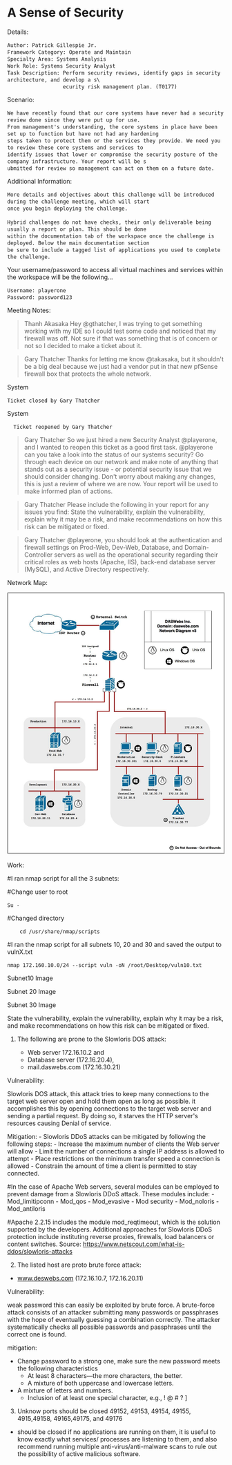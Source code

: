 # A Sense of Security

Details:

    Author: Patrick Gillespie Jr.
    Framework Category: Operate and Maintain
    Specialty Area: Systems Analysis
    Work Role: Systems Security Analyst
    Task Description: Perform security reviews, identify gaps in security architecture, and develop a s\
                      ecurity risk management plan. (T0177)
Scenario:

    We have recently found that our core systems have never had a security review done since they were put up for use. 
    From management's understanding, the core systems in place have been set up to function but have not had any hardening 
    steps taken to protect them or the services they provide. We need you to review these core systems and services to 
    identify issues that lower or compromise the security posture of the company infrastructure. Your report will be s
    ubmitted for review so management can act on them on a future date.

Additional Information:

    More details and objectives about this challenge will be introduced during the challenge meeting, which will start 
    once you begin deploying the challenge.

    Hybrid challenges do not have checks, their only deliverable being usually a report or plan. This should be done 
    within the documentation tab of the workspace once the challenge is deployed. Below the main documentation section 
    be sure to include a tagged list of applications you used to complete the challenge.

Your username/password to access all virtual machines and services within the workspace will be the following...
    
    Username: playerone
    Password: password123

Meeting Notes:

> Thanh Akasaka
Hey @gthatcher, I was trying to get something working with my IDE so I could test some code and noticed that my firewall was off. Not sure if that was something that is of concern or not so I decided to make a ticket about it.

> Gary Thatcher
Thanks for letting me know @takasaka, but it shouldn't be a big deal because we just had a vendor put in that new pfSense firewall box that protects the whole network.

System

    Ticket closed by Gary Thatcher
    
System

      Ticket reopened by Gary Thatcher

> Gary Thatcher
So we just hired a new Security Analyst @playerone, and I wanted to reopen this ticket as a good first task. @playerone can you take a look into the status of our systems security? Go through each device on our network and make note of anything that stands out as a security issue - or potential security issue that we should consider changing. Don't worry about making any changes, this is just a review of where we are now. Your report will be used to make informed plan of actions.

> Gary Thatcher
Please include the following in your report for any issues you find: State the vulnerability, explain the vulnerability, explain why it may be a risk, and make recommendations on how this risk can be mitigated or fixed.

> Gary Thatcher
@playerone, you should look at the authentication and firewall settings on Prod-Web, Dev-Web, Database, and Domain-Controller servers as well as the operational security regarding their critical roles as web hosts (Apache, IIS), back-end database server (MySQL), and Active Directory respectively.

Network Map:

<img src="Images/Network-map.jpg" >

Work:

#I ran nmap script for all the 3 subnets:
	
#Change user to root
		
    Su -
    
#Changed directory

		cd /usr/share/nmap/scripts

#I ran the nmap script for all subnets 10, 20 and 30 and saved the output to vulnX.txt
		
    nmap 172.160.10.0/24 --script vuln -oN /root/Desktop/vuln10.txt
		
Subnet10
Image

Subnet 20
Image

Subnet 30
Image

State the vulnerability, explain the vulnerability, explain why it may be a risk, and make recommendations on how this risk can be mitigated or fixed.

1. The following are prone to the Slowloris DOS attack:

   - Web server 172.16.10.2 and 
   - Database server (172.16.20.4), 
   - mail.daswebs.com (172.16.30.21) 
	
 Vulnerability: 

  Slowloris DOS attack, this attack tries to keep many connections to the target web server open and hold them open as long as possible. it accomplishes this by opening connections to the target web server and sending a partial request. By doing so, it starves the HTTP server's resources causing Denial of service. 
	
 Mitigation: 
		- Slowloris DDoS attacks can be mitigated by following the following steps:
		- Increase the maximum number of clients the Web server will allow
		- Limit the number of connections a single IP address is allowed to attempt
		- Place restrictions on the minimum transfer speed a connection is allowed
		- Constrain the amount of time a client is permitted to stay connected.
	
  #In the case of Apache Web servers, several modules can be employed to prevent damage from a Slowloris DDoS attack. These modules include:
		- Mod_limitipconn
		- Mod_qos
		- Mod_evasive
		- Mod security
		- Mod_noloris
		- Mod_antiloris
		
  #Apache 2.2.15 includes the module mod_reqtimeout, which is the solution supported by the developers.
	Additional approaches for Slowloris DDoS protection include instituting reverse proxies, firewalls, load balancers or content switches.
	Source: https://www.netscout.com/what-is-ddos/slowloris-attacks

2. The listed host are proto brute force attack:
  - www.deswebs.com (172.16.10.7, 172.16.20.11) 
	
  Vulnerability: 
	
  weak password this can easily be exploited by brute force. A brute-force attack consists of an attacker submitting many passwords or passphrases with the hope of eventually guessing a combination correctly. The attacker systematically checks all possible passwords and passphrases until the correct one is found.
	
  mitigation:
  
   - Change password to a strong one, make sure the new password meets the following characteristics
	 - At least 8 characters—the more characters, the better.
	 - A mixture of both uppercase and lowercase letters.
   - A mixture of letters and numbers.
	 - Inclusion of at least one special character, e.g., ! @ # ? ]

3. Unknow ports should be closed
	49152, 49153, 49154, 49155, 4915,49158, 49165,49175, and 49176 
  
  - should be closed if no applications are running on them, it is useful to know exactly what services/ processes are listening to them, and also recommend running multiple anti-virus/anti-malware scans to rule out the possibility of active malicious software.

